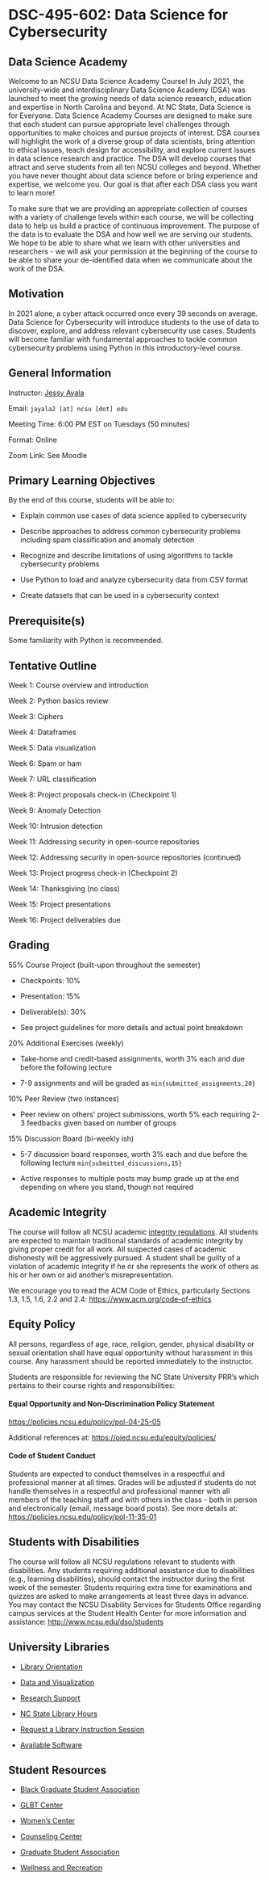 # DSC-495-602: Data Science for Cybersecurity

## Data Science Academy 
Welcome to an NCSU Data Science Academy Course! In July 2021, the university-wide and interdisciplinary Data Science Academy (DSA) was launched to meet the growing needs of data science research, education and expertise in North Carolina and beyond. At NC State, Data Science is for Everyone. Data Science Academy Courses are designed to make sure that each student can pursue appropriate level challenges through opportunities to make choices and pursue projects of interest. DSA courses will highlight the work of a diverse group of data scientists, bring attention to ethical issues, teach design for accessibility, and explore current issues in data science research and practice. The DSA will develop courses that attract and serve students from all ten NCSU colleges and beyond. Whether you have never thought about data science before or bring experience and expertise, we welcome you. Our goal is that after each DSA class you want to learn more! 

To make sure that we are providing an appropriate collection of courses with a variety of challenge levels within each course, we will be collecting data to help us build a practice of continuous improvement. The purpose of the data is to evaluate the DSA and how well we are serving our students. We hope to be able to share what we learn with other universities and researchers - we will ask your permission at the beginning of the course to be able to share your de-identified data when we communicate about the work of the DSA.

## Motivation

In 2021 alone, a cyber attack occurred once every 39 seconds on average. Data Science for Cybersecurity will introduce students to the use of data to discover, explore, and address relevant cybersecurity use cases. Students will become familiar with fundamental approaches to tackle common cybersecurity problems using Python in this introductory-level course.

## General Information

Instructor: [Jessy Ayala](https://linkedin.com/in/jessy-ayala)

Email: `jayala2 [at] ncsu [dot] edu`

Meeting Time: 6:00 PM EST on Tuesdays (50 minutes)

Format: Online

Zoom Link: See Moodle

## Primary Learning Objectives

By the end of this course, students will be able to:

- Explain common use cases of data science applied to cybersecurity

- Describe approaches to address common cybersecurity problems including spam classification and anomaly detection

- Recognize and describe limitations of using algorithms to tackle cybersecurity problems

- Use Python to load and analyze cybersecurity data from CSV format

- Create datasets that can be used in a cybersecurity context

## Prerequisite(s)

Some familiarity with Python is recommended.

## Tentative Outline

Week 1: Course overview and introduction

Week 2: Python basics review

Week 3: Ciphers

Week 4: Dataframes

Week 5: Data visualization

Week 6: Spam or ham

Week 7: URL classification

Week 8: Project proposals check-in (Checkpoint 1)

Week 9: Anomaly Detection

Week 10: Intrusion detection

Week 11: Addressing security in open-source repositories

Week 12: Addressing security in open-source repositories (continued)

Week 13: Project progress check-in (Checkpoint 2)

Week 14: Thanksgiving (no class)

Week 15: Project presentations

Week 16: Project deliverables due 

## Grading 

55% Course Project (built-upon throughout the semester)

- Checkpoints: 10%

- Presentation: 15%

- Deliverable(s): 30%

- See project guidelines for more details and actual point breakdown

20% Additional Exercises (weekly)

- Take-home and credit-based assignments, worth 3% each and due before the following lecture

- 7-9 assignments and will be graded as `min{submitted_assignments,20}`

10% Peer Review (two instances)

- Peer review on others' project submissions, worth 5% each requiring 2-3 feedbacks given based on number of groups

15% Discussion Board (bi-weekly ish)

- 5-7 discussion board responses, worth 3% each and due before the following lecture `min{submitted_discussions,15}`

- Active responses to multiple posts may bump grade up at the end depending on where you stand, though not required

## Academic Integrity

The course will follow all NCSU academic [integrity regulations](https://studentconduct.dasa.ncsu.edu/academic-integrity-overview/). All students are expected to maintain traditional standards of academic integrity by giving proper credit for all work. All suspected cases of academic dishonesty will be aggressively pursued. A student shall be guilty of a violation of academic integrity if he or she represents the work of others as his or her own or aid another’s misrepresentation.

We encourage you to read the ACM Code of Ethics, particularly Sections 1.3, 1.5, 1.6, 2.2 and 2.4: https://www.acm.org/code-of-ethics

## Equity Policy

All persons, regardless of age, race, religion, gender, physical disability or sexual orientation shall have equal opportunity without harassment in this course. Any harassment should be reported immediately to the instructor.

Students are responsible for reviewing the NC State University PRR’s which pertains to their course rights and responsibilities:

#### Equal Opportunity and Non-Discrimination Policy Statement 
https://policies.ncsu.edu/policy/pol-04-25-05 

Additional references at: https://oied.ncsu.edu/equity/policies/ 

#### Code of Student Conduct 

Students are expected to conduct themselves in a respectful and professional manner at all times. Grades will be adjusted if students do not handle themselves in a respectful and professional manner with all members of the teaching staff and with others in the class - both in person and electronically (email, message board posts). See more details at: https://policies.ncsu.edu/policy/pol-11-35-01

## Students with Disabilities
The course will follow all NCSU regulations relevant to students with disabilities. Any students requiring additional assistance due to disabilities (e.g., learning disabilities), should contact the instructor during the first week of the semester. Students requiring extra time for examinations and quizzes are asked to make arrangements at least three days in advance. You may contact the NCSU Disability Services for Students Office regarding campus services at the Student Health Center for more information and assistance: http://www.ncsu.edu/dso/students

## University Libraries

- [Library Orientation](https://www.lib.ncsu.edu/orientation)

- [Data and Visualization](https://www.lib.ncsu.edu/services/data-visualization)

- [Research Support](https://www.lib.ncsu.edu/services/research-support)

- [NC State Library Hours](https://www.lib.ncsu.edu/hours/hill/general)

- [Request a Library Instruction Session](https://www.lib.ncsu.edu/request-instruction)

- [Available Software](https://www.lib.ncsu.edu/software)

## Student Resources

- [Black Graduate Student Association](https://bgsa.wordpress.ncsu.edu/)

- [GLBT Center](https://diversity.ncsu.edu/glbt)

- [Women’s Center](https://diversity.ncsu.edu/womens-center/)

- [Counseling Center](https://counseling.dasa.ncsu.edu/)

- [Graduate Student Association](https://orgs.ncsu.edu/gsa/)

- [Wellness and Recreation](https://wellrec.dasa.ncsu.edu/)
